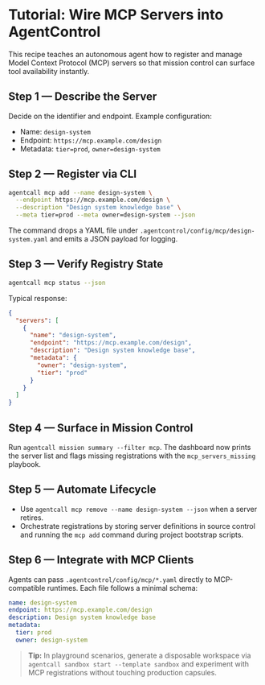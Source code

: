 # Tutorial: Wire MCP Servers into AgentControl

This recipe teaches an autonomous agent how to register and manage Model Context Protocol (MCP) servers so that mission control can surface tool availability instantly.

## Step 1 — Describe the Server
Decide on the identifier and endpoint. Example configuration:
- Name: `design-system`
- Endpoint: `https://mcp.example.com/design`
- Metadata: `tier=prod`, `owner=design-system`

## Step 2 — Register via CLI
```bash
agentcall mcp add --name design-system \
  --endpoint https://mcp.example.com/design \
  --description "Design system knowledge base" \
  --meta tier=prod --meta owner=design-system --json
```
The command drops a YAML file under `.agentcontrol/config/mcp/design-system.yaml` and emits a JSON payload for logging.

## Step 3 — Verify Registry State
```bash
agentcall mcp status --json
```
Typical response:
```json
{
  "servers": [
    {
      "name": "design-system",
      "endpoint": "https://mcp.example.com/design",
      "description": "Design system knowledge base",
      "metadata": {
        "owner": "design-system",
        "tier": "prod"
      }
    }
  ]
}
```

## Step 4 — Surface in Mission Control
Run `agentcall mission summary --filter mcp`. The dashboard now prints the server list and flags missing registrations with the `mcp_servers_missing` playbook.

## Step 5 — Automate Lifecycle
- Use `agentcall mcp remove --name design-system --json` when a server retires.
- Orchestrate registrations by storing server definitions in source control and running the `mcp add` command during project bootstrap scripts.

## Step 6 — Integrate with MCP Clients
Agents can pass `.agentcontrol/config/mcp/*.yaml` directly to MCP-compatible runtimes. Each file follows a minimal schema:
```yaml
name: design-system
endpoint: https://mcp.example.com/design
description: Design system knowledge base
metadata:
  tier: prod
  owner: design-system
```

> **Tip:** In playground scenarios, generate a disposable workspace via `agentcall sandbox start --template sandbox` and experiment with MCP registrations without touching production capsules.
